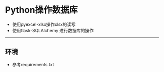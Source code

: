 # Python操作数据库

- 使用pyexcel-xlsx操作xlsx的读写
- 使用flask-SQLAlchemy 进行数据库的操作

---
## 环境
- 参考requirements.txt
